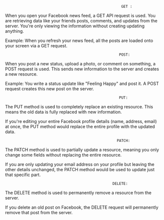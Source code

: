                                                          GET :

When you open your Facebook news feed, a GET API request is used. You are retrieving data like your 
friends posts, comments, and updates from the server. You're only viewing the information without
 creating  updating anything.

Example: When you refresh your news feed, all the posts are loaded onto your screen via a GET request.

                                                        POST:
When you post a new status, upload a photo, or comment on something, a POST request is used. This sends
 new information to the server and creates a new resource.

Example: You write a status update like "Feeling Happy" and post it. A POST request creates this new post on the server.

                                                        PUT:

The PUT method is used to completely replace an existing resource. This means the old data is fully replaced
 with new information.

If you're editing your entire Facebook profile details (name, address, email) at once, the PUT method would
 replace the entire profile with the updated data.

                                                       PATCH:

The PATCH method is used to partially update a resource, meaning you only change some fields 
without replacing the entire resource.

If you are only updating your email address on your profile but leaving the other details unchanged, 
the PATCH method would be used to update just that specific part.

                                                     DELETE:

 The DELETE method is used to permanently remove a resource from the server.

If you delete an old post on Facebook, the DELETE request will permanently remove that post from the server.

